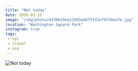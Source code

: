 ```yaml
---
title: "Not today"
date: 2016-03-15
image: "/img/photo/d330619ea129d3ab675f41ef9fd4eafe.jpg"
location: "Washington Square Park"
instagram: true
tags:
 - nyc
 - travel
 - usa
---
```


![Not today](/img/photo/d330619ea129d3ab675f41ef9fd4eafe.jpg)
